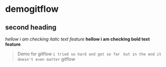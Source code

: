 # demogitflow
## second heading
*hellow i am checking italic text feature*
**hellow i am checking bold text feature**
>Demo for gitflow
`i tried so hard and got so far `
`but in the end it doesn't even matter`
gitflow
